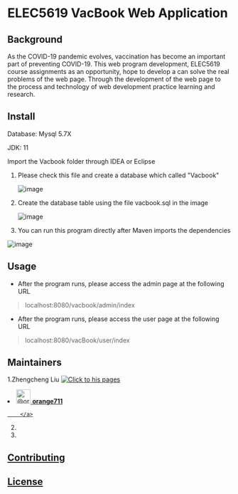# ELEC5619 VacBook Web Application

## Background

As the COVID-19 pandemic evolves, vaccination has become an important part of preventing COVID-19. This web program development, ELEC5619 course assignments as an opportunity, hope to develop a can solve the real problems of the web page. Through the development of the web page to the process and technology of web development practice learning and research.  

## Install

Database: Mysql 5.7X

JDK: 11



Import the Vacbook folder through IDEA or Eclipse  

1. Please check this file and create a database which called "Vacbook"

   ![image](https://github.com/reneeli0223/Group45md5/blob/master/src/main/resources/static/readme/image-20211018220842085.png)

2. Create the database table using the file vacbook.sql in the image

   ![image](https://github.com/reneeli0223/Group45md5/blob/master/src/main/resources/static/readme/image-20211018214934823.png)

3. You can run this program directly after Maven imports the dependencies

![image](https://github.com/reneeli0223/Group45md5/blob/master/src/main/resources/static/readme/image-20211018215916563.png)

## Usage

- After the program runs, please access the admin page at the following URL

> localhost:8080/vacbook/admin/index

- After the program runs, please access the user page at the following URL

> localhost:8080/vacBook/user/index



## Maintainers

1.Zhengcheng Liu [![Click to his pages](https://avatars.githubusercontent.com/u/48581600?s=96&v=4 "title")](https://github.com/orange711)
<li class="mb-2 d-flex" data-test-selector="grid-mode-element">
      <a href="https://github.com/orange711" class="mr-2" data-hovercard-type="user" data-hovercard-url="/users/orange711/hovercard" data-octo-click="hovercard-link-click" data-octo-dimensions="link_type:self">
        <img src="https://avatars.githubusercontent.com/u/48581600?v=4" alt="@orange711" size="32" height="32" width="32" data-view-component="true" class="avatar circle">
      </a>
      <span data-view-component="true" class="flex-self-center flex-auto min-width-0 css-truncate css-truncate-overflow width-fit">
        <a href="https://github.com/orange711" class="Link--primary no-underline flex-self-center">
          <strong>orange711</strong>
          
        </a>
</span>    </li>

2.

3.

## Contributing

## License




